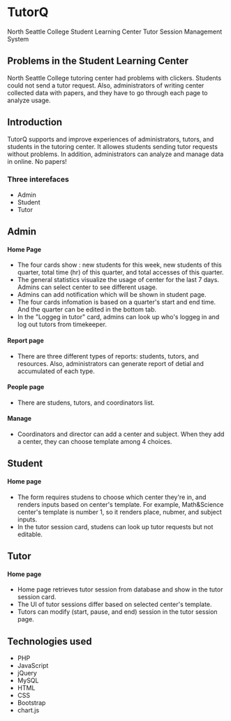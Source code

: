 # TutorQ
North Seattle College Student Learning Center Tutor Session Management System

## Problems in the Student Learning Center
North Seattle College tutoring center had problems with clickers. Students could not send a tutor request. Also, administrators of writing center collected data with papers, and they have to go through each page to analyze usage.

## Introduction
TutorQ supports and improve experiences of administrators, tutors, and students in the tutoring center. It allowes students sending tutor requests without problems. In addition, administrators can analyze and manage data in online. No papers!  

### Three interefaces 
- Admin
- Student
- Tutor

## Admin

#### Home Page
- The four cards show : new students for this week, new students of this quarter, total time (hr) of this quarter, and total accesses of this quarter. 
- The general statistics visualize the usage of center for the last 7 days. Admins can select center to see different usage. 
- Admins can add notification which will be shown in student page. 
- The four cards infomation is based on a quarter's start and end time. And the quarter can be edited in the bottom tab. 
- In the "Loggeg in tutor" card, admins can look up who's loggeg in and log out tutors from timekeeper.


#### Report page
- There are three different types of reports: students, tutors, and resources. Also, administrators can generate report of detial and accumulated of each type. 

#### People page
- There are studens, tutors, and coordinators list.

#### Manage
- Coordinators and director can add a center and subject. When they add a center, they can choose template among 4 choices. 


## Student 

#### Home page
- The form requires studens to choose which center they're in, and renders inputs based on center's template. For example, Math&Science center's template is number 1, so it renders place, nubmer, and subject inputs. 
- In the tutor session card, studens can look up tutor requests but not editable. 

## Tutor

#### Home page
- Home page retrieves tutor session from database and show in the tutor session card. 
- The UI of tutor sessions differ based on selected center's template. 
- Tutors can modify (start, pause, and end) session in the tutor session page. 

## Technologies used
- PHP
- JavaScript
- jQuery
- MySQL
- HTML
- CSS
- Bootstrap
- chart.js
